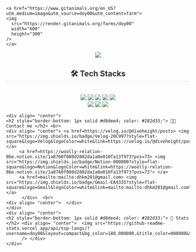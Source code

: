 
    <a href="https://www.gitanimals.org/en_US?utm_medium=image&utm_source=doy00&utm_content=farm">
    <img
      src="https://render.gitanimals.org/farms/doy00"
      width="600"
      height="300"
    />
    </a>
    
<div align= "center">
    <img src="https://capsule-render.vercel.app/api?type=waving&color=8fceff&height=180&text=doy00's%20GitHub&animation=fadeIn&fontColor=ffffff&fontSize=50" />
    </div>
    <div align= "center">
    <h2 style="border-bottom: 1px solid #d8dee4; color: #282d33;"> 🛠️ Tech Stacks </h2> <br> 
    <div style="margin: 0 auto; text-align: center;" align= "center"> <img src="https://img.shields.io/badge/React-61DAFB?style=flat-square&logo=React&logoColor=white">
          <img src="https://img.shields.io/badge/Javascript-F7DF1E?style=flat-square&logo=Javascript&logoColor=white">
          <img src="https://img.shields.io/badge/HTML5-E34F26?style=flat-square&logo=HTML5&logoColor=white">
          <img src="https://img.shields.io/badge/CSS3-1572B6?style=flat-square&logo=CSS3&logoColor=white">
          <img src="https://img.shields.io/badge/Next.js-000000?style=flat-square&logo=Next.js&logoColor=white">
          <br/>
          <img src="https://img.shields.io/badge/Tailwind CSS-06B6D4?style=flat-square&logo=Tailwind CSS&logoColor=white">
          <img src="https://img.shields.io/badge/Vercel-000000?style=flat-square&logo=Vercel&logoColor=white">
          <img src="https://img.shields.io/badge/React Query-FF4154?style=flat-square&logo=React Query&logoColor=white">
          </div>
    </div>

    
    <div align= "center">
    <h2 style="border-bottom: 1px solid #d8dee4; color: #282d33;"> 🧑‍💻 Contact me </h2> <br> 
    <div align= "center"> <a href=https://velog.io/@diveheight/posts> <img src="https://img.shields.io/badge/Velog-20C997?style=flat-square&logo=Velog&logoColor=white&link=https://velog.io/@diveheight/posts"> </a>
         <a href=https://woolly-relation-0be.notion.site/1a8760f080d2802da1a0e010fa13f973?pvs=73> <img src="https://img.shields.io/badge/Notion-000000?style=flat-square&logo=Notion&logoColor=white&link=https://woolly-relation-0be.notion.site/1a8760f080d2802da1a0e010fa13f973?pvs=73"> </a>
         <a href=mailto:mailto:dhkm201@gmail.com> <img src="https://img.shields.io/badge/Gmail-EA4335?style=flat-square&logo=Gmail&logoColor=white&link=mailto:mailto:dhkm201@gmail.com"> </a>
          </div>  <br> 
    <div align= "center">  </div> 
    </div>
    <div align= "center"> 
    <h2 style="border-bottom: 1px solid #d8dee4; color: #282d33;"> 🏅 Stats </h2> <div align= "center">  <img src="https://github-readme-stats.vercel.app/api/top-langs/?username=doy00&layout=compact&bg_color=180,000000,&title_color=000000&text_color=000000"
          /> </div> 
    </div>
    
